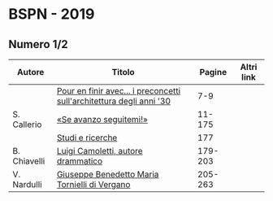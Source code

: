 # BSPN - 2019

## Numero 1/2

| Autore       | Titolo                                                                                                             | Pagine  | Altri link |
|--------------|--------------------------------------------------------------------------------------------------------------------|---------|------------|
|              | [Pour en finir avec... i preconcetti sull'architettura degli anni '30](http://www.ssno.it/BSPNo/bspn_2019.html#01) | 7-9     |            |
| S. Callerio  | [«Se avanzo seguitemi!»](http://www.ssno.it/BSPNo/bspn_2019.html#02)                                               | 11-175  |            |
|              | [Studi e ricerche](http://www.ssno.it/BSPNo/bspn_2019.html#03)                                                     | 177     |            |
| B. Chiavelli | [Luigi Camoletti, autore drammatico](http://www.ssno.it/BSPNo/bspn_2019.html#04)                                   | 179-203 |            |
| V. Nardulli  | [Giuseppe Benedetto Maria Tornielli di Vergano](http://www.ssno.it/BSPNo/bspn_2019.html#05)                        | 205-263 |            |

